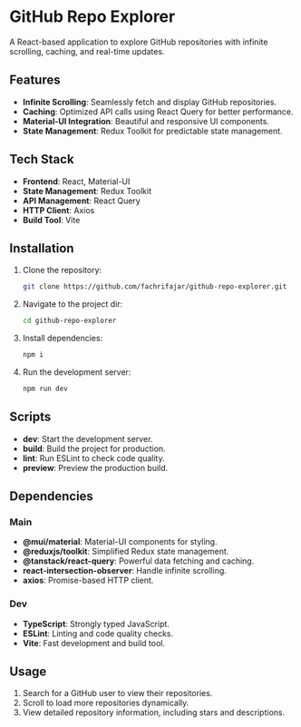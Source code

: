 # GitHub Repo Explorer

A React-based application to explore GitHub repositories with infinite scrolling, caching, and real-time updates.

## Features

- **Infinite Scrolling**: Seamlessly fetch and display GitHub repositories.
- **Caching**: Optimized API calls using React Query for better performance.
- **Material-UI Integration**: Beautiful and responsive UI components.
- **State Management**: Redux Toolkit for predictable state management.

## Tech Stack

- **Frontend**: React, Material-UI
- **State Management**: Redux Toolkit
- **API Management**: React Query
- **HTTP Client**: Axios
- **Build Tool**: Vite

## Installation

1. Clone the repository:
   ```bash
   git clone https://github.com/fachrifajar/github-repo-explorer.git

2. Navigate to the project dir:
   ```bash
   cd github-repo-explorer

3. Install dependencies:
   ```bash
   npm i 

4. Run the development server:
   ```bash
   npm run dev

## Scripts

- **dev**: Start the development server.
- **build**: Build the project for production.
- **lint**: Run ESLint to check code quality.
- **preview**: Preview the production build.

## Dependencies

### Main

- **@mui/material**: Material-UI components for styling.
- **@reduxjs/toolkit**: Simplified Redux state management.
- **@tanstack/react-query**: Powerful data fetching and caching.
- **react-intersection-observer**: Handle infinite scrolling.
- **axios**: Promise-based HTTP client.

### Dev

- **TypeScript**: Strongly typed JavaScript.
- **ESLint**: Linting and code quality checks.
- **Vite**: Fast development and build tool.

## Usage

1. Search for a GitHub user to view their repositories.
2. Scroll to load more repositories dynamically.
3. View detailed repository information, including stars and descriptions.
